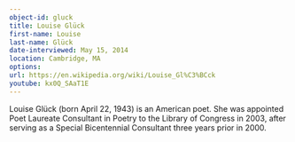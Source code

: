 ```yaml
---
object-id: gluck
title: Louise Glück    
first-name: Louise
last-name: Glück
date-interviewed: May 15, 2014
location: Cambridge, MA
options: 
url: https://en.wikipedia.org/wiki/Louise_Gl%C3%BCck
youtube: kx0Q_SAaT1E
---
```


Louise Glück (born April 22, 1943) is an American poet. She was appointed Poet Laureate Consultant in Poetry to the Library of Congress in 2003, after serving as a Special Bicentennial Consultant three years prior in 2000.